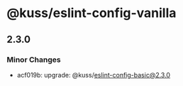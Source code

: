 # @kuss/eslint-config-vanilla

## 2.3.0
### Minor Changes

- acf019b: upgrade: @kuss/eslint-config-basic@2.3.0
